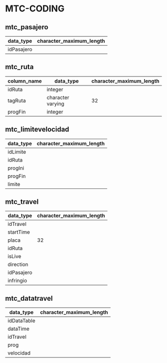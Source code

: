 # MTC-CODING


mtc_pasajero
------------

data_type |character_maximum_length|
----------|------------------------|
idPasajero|                        |


mtc_ruta
------------

column_name|data_type        |character_maximum_length|
-----------|-----------------|------------------------|
idRuta     |integer          |                        |
tagRuta    |character varying|                      32|
progFin    |integer          |                        |


mtc_limitevelocidad
------------

data_type|character_maximum_length|
---------|------------------------|
idLimite |                        |
idRuta   |                        |
progIni  |                        |
progFin  |                        |
limite   |                        |

mtc_travel
------------

data_type |character_maximum_length|
----------|------------------------|
idTravel  |                        |
startTime |                        |
placa     |                      32|
idRuta    |                        |
isLive    |                        |
direction |                        |
idPasajero|                        |
infringio |                        |





mtc_datatravel
------------


data_type  |character_maximum_length|
-----------|------------------------|
idDataTable|                        |
dataTime   |                        |
idTravel   |                        |
prog       |                        |
velocidad  |                        |